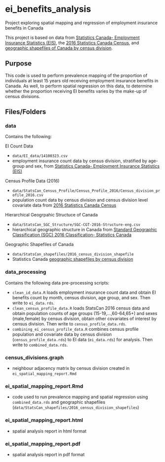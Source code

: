 # ei_benefits_analysis
Project exploring spatial mapping and regression of employment insurance benefits in Canada

This project is based on data from [Statistics Canada- Employment Insurance Statistics (EIS)](https://www150.statcan.gc.ca/t1/tbl1/en/tv.action?pid=1410032301), the [2016 Statistics Canada Census](https://www12.statcan.gc.ca/census-recensement/2016/dp-pd/prof/details/page.cfm?Lang=E&Geo1=PR&Code1=01&Geo2=PR&Code2=01&Data=Count&SearchText=01&SearchType=Begins&SearchPR=01&B1=All&Custom=&TABID=3), and [geographic shapefiles of Canada by census division](https://www12.statcan.gc.ca/census-recensement/2011/geo/bound-limit/bound-limit-eng.cfm).

## Purpose

This code is used to perform prevalence mapping of the proportion of individuals at least 15 years old receiving employment insurance benefits in Canada. As well, to perform spatial regression on this data, to determine whether the proportion receiving EI benefits varies by the make-up of census divisions.

## Files/Folders

### data

Contains the following:

EI Count Data
- `data/EI_data/14100323.csv`
- employment insurance count data by census division, stratified by age-group and sex, from  [Statistics Canada- Employment Insurance Statistics (EIS)](https://www150.statcan.gc.ca/t1/tbl1/en/tv.action?pid=1410032301)

Census Profile Data (2016)
- `data/StatsCan_Census_Profile/Census_Profile_2016/Census_division_profile_2016.csv`
- population count data by census division and census division level covariate data from [2016 Statistics Canada Census](https://www12.statcan.gc.ca/census-recensement/2016/dp-pd/prof/details/page.cfm?Lang=E&Geo1=PR&Code1=01&Geo2=PR&Code2=01&Data=Count&SearchText=01&SearchType=Begins&SearchPR=01&B1=All&Custom=&TABID=3)

Hierarchical Geogrpahic Structuce of Canada
- `data/StatsCan_SGC_Structure/SGC-CGT-2016-Structure-eng.csv`
- hierarchical geographic structure in Canada from [Standard Geographic Classification (SGC) 2016 Classification- Statistics Canada](https://www.statcan.gc.ca/en/subjects/standard/sgc/2016/index)

Geographic Shapefiles of Canada
- `data/StatsCan_shapefiles/2016_census_division_shapefile`
- Statistics Canada [geographic shapefiles by census division](https://www12.statcan.gc.ca/census-recensement/2011/geo/bound-limit/bound-limit-eng.cfm)

### data_processing

Contains the following data pre-processing scripts:

- `clean_id_data.R` loads employment insurance count data and obtain EI benefits count by month, census division, age group, and sex. Then write to `ei_data.rds`.
- `clean_census_profile_data.R` loads StatsCan 2016 census data and obtain population counts of age groups (15-19,...,60-64,65+) and sexes (male,female) by census division, obtain other covariates of interest by census division. Then write to `census_profile_data.rds`.
- `combining_ei_census_profile_data.R` combines census profile population and covariate data by census division (`census_profile_data.rds`) to EI data (`ei_data.rds`) for analysis. Then write to `combined_data.rds`.

### census_divisions.graph

- neighbour adjacency matrix by census division created in `ei_spatial_mapping_report.Rmd`

### ei_spatial_mapping_report.Rmd

- code used to run prevalence mapping and spatial regression using `combined_data.rds` and geographic shapefiles (`data/StatsCan_shapefiles/2016_census_division_shapefiles`)

### ei_spatial_mapping_report.html

- spatial analysis report in html format

### ei_spatial_mapping_report.pdf

- spatial analysis report in pdf format



